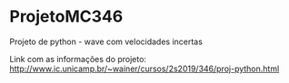 # ProjetoMC346
Projeto de python - wave com velocidades incertas

Link com as informações do projeto: http://www.ic.unicamp.br/~wainer/cursos/2s2019/346/proj-python.html
